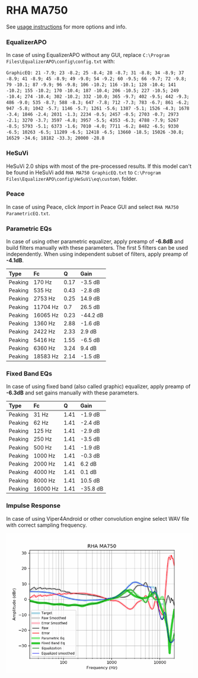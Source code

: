 # RHA MA750
See [usage instructions](https://github.com/jaakkopasanen/AutoEq#usage) for more options and info.

### EqualizerAPO
In case of using EqualizerAPO without any GUI, replace `C:\Program Files\EqualizerAPO\config\config.txt`
with:
```
GraphicEQ: 21 -7.9; 23 -8.2; 25 -8.4; 28 -8.7; 31 -8.8; 34 -8.9; 37 -8.9; 41 -8.9; 45 -8.9; 49 -9.0; 54 -9.2; 60 -9.5; 66 -9.7; 72 -9.8; 79 -10.1; 87 -9.9; 96 -9.8; 106 -10.2; 116 -10.1; 128 -10.4; 141 -10.2; 155 -10.2; 170 -10.4; 187 -10.4; 206 -10.5; 227 -10.5; 249 -10.4; 274 -10.4; 302 -10.2; 332 -10.0; 365 -9.7; 402 -9.5; 442 -9.3; 486 -9.0; 535 -8.7; 588 -8.3; 647 -7.8; 712 -7.3; 783 -6.7; 861 -6.2; 947 -5.8; 1042 -5.7; 1146 -5.7; 1261 -5.6; 1387 -5.1; 1526 -4.3; 1678 -3.4; 1846 -2.4; 2031 -1.3; 2234 -0.5; 2457 -0.5; 2703 -0.7; 2973 -2.1; 3270 -3.7; 3597 -4.8; 3957 -5.5; 4353 -6.3; 4788 -7.9; 5267 -8.5; 5793 -5.1; 6373 -1.6; 7010 -4.0; 7711 -6.2; 8482 -6.5; 9330 -6.5; 10263 -6.5; 11289 -6.5; 12418 -6.5; 13660 -18.5; 15026 -30.8; 16529 -34.6; 18182 -33.3; 20000 -28.8
```

### HeSuVi
HeSuVi 2.0 ships with most of the pre-processed results. If this model can't be found in HeSuVi add
`RHA MA750 GraphicEQ.txt` to `C:\Program Files\EqualizerAPO\config\HeSuVi\eq\custom\` folder.

### Peace
In case of using Peace, click *Import* in Peace GUI and select `RHA MA750 ParametricEQ.txt`.

### Parametric EQs
In case of using other parametric equalizer, apply preamp of **-6.8dB** and build filters manually
with these parameters. The first 5 filters can be used independently.
When using independent subset of filters, apply preamp of **-4.1dB**.

| Type    | Fc       |    Q | Gain     |
|:--------|:---------|:-----|:---------|
| Peaking | 170 Hz   | 0.17 | -3.5 dB  |
| Peaking | 535 Hz   | 0.43 | -2.8 dB  |
| Peaking | 2753 Hz  | 0.25 | 14.9 dB  |
| Peaking | 11704 Hz | 0.7  | 26.5 dB  |
| Peaking | 16065 Hz | 0.23 | -44.2 dB |
| Peaking | 1360 Hz  | 2.88 | -1.6 dB  |
| Peaking | 2422 Hz  | 2.33 | 2.9 dB   |
| Peaking | 5416 Hz  | 1.55 | -6.5 dB  |
| Peaking | 6360 Hz  | 3.24 | 9.4 dB   |
| Peaking | 18583 Hz | 2.14 | -1.5 dB  |

### Fixed Band EQs
In case of using fixed band (also called graphic) equalizer, apply preamp of **-6.3dB** and set
gains manually with these parameters.

| Type    | Fc       |    Q | Gain     |
|:--------|:---------|:-----|:---------|
| Peaking | 31 Hz    | 1.41 | -1.9 dB  |
| Peaking | 62 Hz    | 1.41 | -2.4 dB  |
| Peaking | 125 Hz   | 1.41 | -2.9 dB  |
| Peaking | 250 Hz   | 1.41 | -3.5 dB  |
| Peaking | 500 Hz   | 1.41 | -1.9 dB  |
| Peaking | 1000 Hz  | 1.41 | -0.3 dB  |
| Peaking | 2000 Hz  | 1.41 | 6.2 dB   |
| Peaking | 4000 Hz  | 1.41 | 0.1 dB   |
| Peaking | 8000 Hz  | 1.41 | 10.5 dB  |
| Peaking | 16000 Hz | 1.41 | -35.8 dB |

### Impulse Response
In case of using Viper4Android or other convolution engine select WAV file with correct sampling frequency.

![](https://raw.githubusercontent.com/jaakkopasanen/AutoEq/master/results/oratory1990/harman_in-ear_2017-1/RHA%20MA750/RHA%20MA750.png)